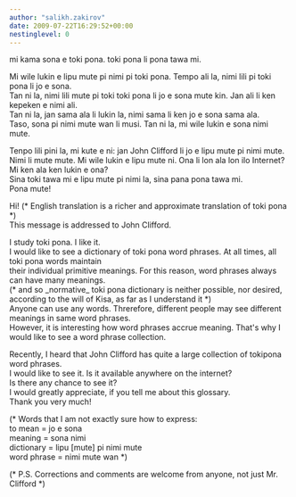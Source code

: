 ```yaml
---
author: "salikh.zakirov"
date: 2009-07-22T16:29:52+00:00
nestinglevel: 0
---
```

mi kama sona e toki pona. toki pona li pona tawa mi.  
  
Mi wile lukin e lipu mute pi nimi pi toki pona. Tempo ali la, nimi lili pi toki pona li jo e sona.  
Tan ni la, nimi lili mute pi toki toki pona li jo e sona mute kin. Jan ali li ken kepeken e nimi ali.  
Tan ni la, jan sama ala li lukin la, nimi sama li ken jo e sona sama ala.  
Taso, sona pi nimi mute wan li musi. Tan ni la, mi wile lukin e sona nimi mute.  
  
Tenpo lili pini la, mi kute e ni: jan John Clifford li jo e lipu mute pi nimi mute.  
Nimi li mute mute. Mi wile lukin e lipu mute ni. Ona li lon ala lon ilo Internet?  
Mi ken ala ken lukin e ona?  
Sina toki tawa mi e lipu mute pi nimi la, sina pana pona tawa mi.  
Pona mute!  
  
Hi! (\* English translation is a richer and approximate translation of toki pona \*)  
This message is addressed to John Clifford.  
  
I study toki pona. I like it.  
I would like to see a dictionary of toki pona word phrases. At all times, all toki pona words maintain  
their individual primitive meanings. For this reason, word phrases always can have many meanings.  
(\* and so \_normative\_ toki pona dictionary is neither possible, nor desired, according to the will of Kisa, as far as I understand it \*)  
Anyone can use any words. Threrefore, different people may see different meanings in same word phrases.  
However, it is interesting how word phrases accrue meaning. That's why I would like to see a word phrase collection.  
  
Recently, I heard that John Clifford has quite a large collection of tokipona word phrases.  
I would like to see it. Is it available anywhere on the internet?  
Is there any chance to see it?  
I would greatly appreciate, if you tell me about this glossary.  
Thank you very much!  
  
(\* Words that I am not exactly sure how to express:  
to mean = jo e sona  
meaning = sona nimi  
dictionary = lipu \[mute\] pi nimi mute  
word phrase = nimi mute wan \*)  
  
(\* P.S. Corrections and comments are welcome from anyone, not just Mr. Clifford \*)